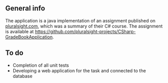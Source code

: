 ## General info
The application is a java implementation of an assignment published on [pluralsight.com](https://www.pluralsight.com/), which was a summary of their C# course.
The assignment is available at https://github.com/pluralsight-projects/CSharp-GradeBookApplication.

## To do
- Completion of all unit tests
- Developing a web application for the task and connected to the database
